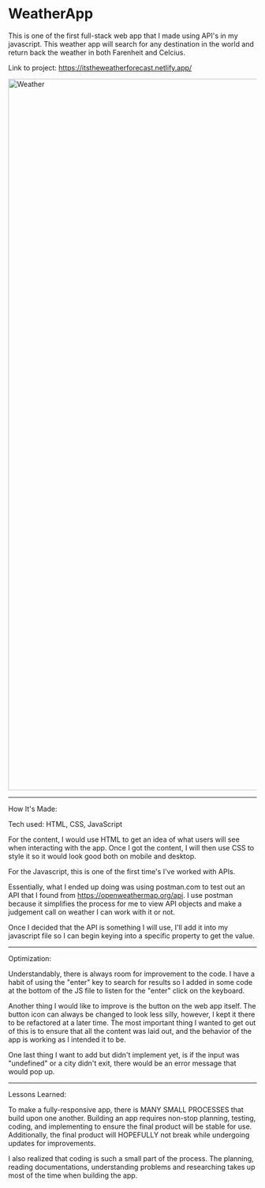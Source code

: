 # WeatherApp
This is one of the first full-stack web app that I made using API's in my javascript. This weather app will search for any destination in the world and return back the weather in both Farenheit and Celcius.

Link to project: https://itstheweatherforecast.netlify.app/


<img width="1440" alt="Weather" src="https://user-images.githubusercontent.com/71569932/189572188-6e326f70-9ddd-442a-a1e3-04407abfb240.png">




_______________________________________________________________________________________________________________________________________

How It's Made:

Tech used: HTML, CSS, JavaScript



For the content, I would use HTML to get an idea of what users will see when interacting with the app. Once I got the content, I will then use CSS to style it so it would look good both on mobile and desktop.

For the Javascript, this is one of the first time's I've worked with APIs.

Essentially, what I ended up doing was using postman.com to test out an API that I found from https://openweathermap.org/api. I use postman because it simplifies the process for me to view API objects and make a judgement call on weather I can work with it or not.

Once I decided that the API is something I will use, I'll add it into my javascript file so I can begin keying into a specific property to get the value.

__________________________________________________________________________________________________________________________________________________________

Optimization:

Understandably, there is always room for improvement to the code. I have a habit of using the "enter" key to search for results so I added in some code at the bottom of the JS file to listen for the "enter" click on the keyboard.

Another thing I would like to improve is the button on the web app itself.  The button icon can always be changed to look less silly, however, I kept it there to be refactored at a later time. The most important thing I wanted to get out of this is to ensure that all the content was laid out, and the behavior of the app is working as I intended it to be.  

One last thing I want to add but didn't implement yet, is if the input was "undefined" or a city didn't exit, there would be an error message that would pop up.

__________________________________________________________________________________________________________________________________________________________

Lessons Learned:


To make a fully-responsive app, there is MANY SMALL PROCESSES that build upon one another.  Building an app requires non-stop planning, testing, coding, and implementing to ensure the final product will be stable for use. Additionally, the final product will HOPEFULLY not break while undergoing updates for improvements. 

I also realized that coding is such a small part of the process. The planning, reading documentations, understanding problems and researching takes up most of the time when building the app.
